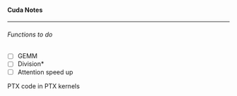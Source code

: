#### Cuda Notes 
---

###### Functions to do 
- [ ] GEMM 
- [ ] Division* 
- [ ] Attention speed up  

PTX code in PTX kernels 
